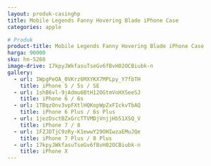 ```yaml
---
layout: produk-casinghp
title: Mobile Legends Fanny Hovering Blade iPhone Case
categories: apple

# Produk
product-title: Mobile Legends Fanny Hovering Blade iPhone Case
harga: 90000
sku: hn-5268
image-drive: 17kpyJWkfasuTseGv6fBvH02OCBiubk-n
gallery:
  - url: 1WpgPeOA_0VKrz6MXYKX7MPLpy_Y7fbTH
    title: iPhone 5 / 5s / SE
  - url: 1shB6vl-9jAdmu6BtH12OGtmVoHXSeeSJ
    title: iPhone 6 / 6s
  - url: 1TBqzOnv3vpFXtlHQKopWpZxFIckvTbAQ
    title: iPhone 6 Plus / 6s Plus
  - url: 1jezDsctBZxGrcTTVMDjVnjjHb51XSQ_V
    title: iPhone 7 / 8
  - url: 1FZJDTjC9zRy-K1ewwY29OHIwzaEMuJQe
    title: iPhone 7 Plus / 8 Plus
  - url: 17kpyJWkfasuTseGv6fBvH02OCBiubk-n
    title: iPhone X
---
```

